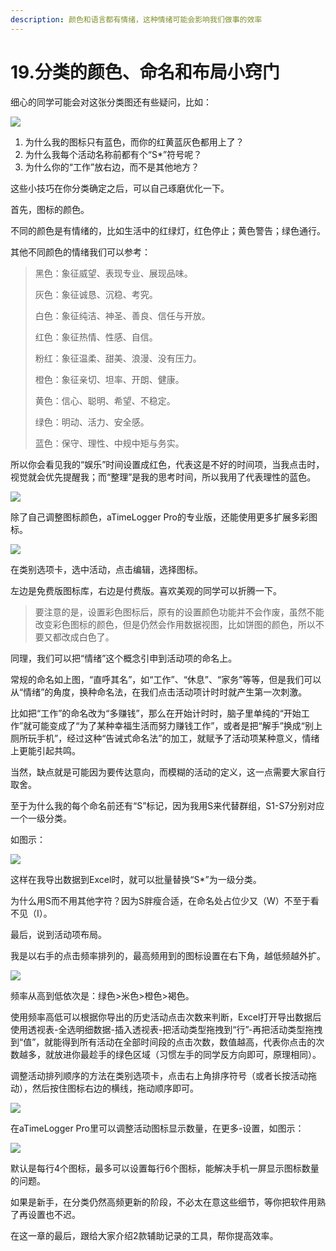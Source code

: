 ```yaml
---
description: 颜色和语言都有情绪，这种情绪可能会影响我们做事的效率
---
```


# 19.分类的颜色、命名和布局小窍门

细心的同学可能会对这张分类图还有些疑问，比如：

![](<../.gitbook/assets/图片 (33).png>)

1. 为什么我的图标只有蓝色，而你的红黄蓝灰色都用上了？
2. 为什么我每个活动名称前都有个“S\*”符号呢？
3. 为什么你的“工作”放右边，而不是其他地方？

这些小技巧在你分类确定之后，可以自己琢磨优化一下。

首先，图标的颜色。

不同的颜色是有情绪的，比如生活中的红绿灯，红色停止；黄色警告；绿色通行。

其他不同颜色的情绪我们可以参考：

> 黑色：象征威望、表现专业、展现品味。
>
> 灰色：象征诚恳、沉稳、考究。
>
> 白色：象征纯洁、神圣、善良、信任与开放。
>
> 红色：象征热情、性感、自信。
>
> 粉红：象征温柔、甜美、浪漫、没有压力。
>
> 橙色：象征亲切、坦率、开朗、健康。
>
> 黄色：信心、聪明、希望、不稳定。
>
> 绿色：明动、活力、安全感。
>
> 蓝色：保守、理性、中规中矩与务实。

所以你会看见我的“娱乐”时间设置成红色，代表这是不好的时间项，当我点击时，视觉就会优先提醒我；而“整理”是我的思考时间，所以我用了代表理性的蓝色。

![](<../.gitbook/assets/图片 (34).png>)

除了自己调整图标颜色，aTimeLogger Pro的专业版，还能使用更多扩展多彩图标。

![](<../.gitbook/assets/图片 (39).png>)

在类别选项卡，选中活动，点击编辑，选择图标。

左边是免费版图标库，右边是付费版。喜欢美观的同学可以折腾一下。

> 要注意的是，设置彩色图标后，原有的设置颜色功能并不会作废，虽然不能改变彩色图标的颜色，但是仍然会作用数据视图，比如饼图的颜色，所以不要又都改成白色了。

同理，我们可以把“情绪”这个概念引申到活动项的命名上。

常规的命名如上图，“直呼其名”，如“工作”、“休息”、“家务”等等，但是我们可以从“情绪”的角度，换种命名法，在我们点击活动项计时时就产生第一次刺激。

比如把“工作”的命名改为“多赚钱”，那么在开始计时时，脑子里单纯的“开始工作”就可能变成了“为了某种幸福生活而努力赚钱工作”，或者是把“解手”换成“别上厕所玩手机”，经过这种“告诫式命名法”的加工，就赋予了活动项某种意义，情绪上更能引起共鸣。

当然，缺点就是可能因为要传达意向，而模糊的活动的定义，这一点需要大家自行取舍。

至于为什么我的每个命名前还有“S”标记，因为我用S来代替群组，S1-S7分别对应一个一级分类。

如图示：

![](<../.gitbook/assets/图片 (35).png>)

这样在我导出数据到Excel时，就可以批量替换“S\*”为一级分类。

为什么用S而不用其他字符？因为S胖瘦合适，在命名处占位少又（W）不至于看不见（I）。

最后，说到活动项布局。

我是以右手的点击频率排列的，最高频用到的图标设置在右下角，越低频越外扩。

![](<../.gitbook/assets/图片 (36).png>)

频率从高到低依次是：绿色>米色>橙色>褐色。

使用频率高低可以根据你导出的历史活动点击次数来判断，Excel打开导出数据后使用透视表-全选明细数据-插入透视表-把活动类型拖拽到“行”-再把活动类型拖拽到“值”，就能得到所有活动在全部时间段的点击次数，数值越高，代表你点击的次数越多，就放进你最趁手的绿色区域（习惯左手的同学反方向即可，原理相同）。

调整活动排列顺序的方法在类别选项卡，点击右上角排序符号（或者长按活动拖动），然后按住图标右边的横线，拖动顺序即可。

![](<../.gitbook/assets/图片 (37).png>)

在aTimeLogger Pro里可以调整活动图标显示数量，在更多-设置，如图示：

![](<../.gitbook/assets/图片 (38).png>)

默认是每行4个图标，最多可以设置每行6个图标，能解决手机一屏显示图标数量的问题。

如果是新手，在分类仍然高频更新的阶段，不必太在意这些细节，等你把软件用熟了再设置也不迟。

在这一章的最后，跟给大家介绍2款辅助记录的工具，帮你提高效率。
